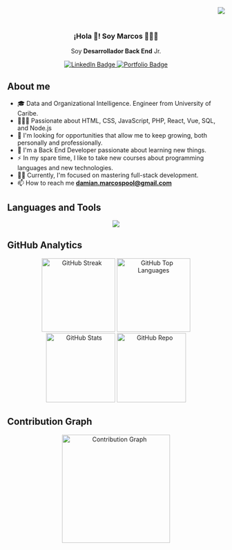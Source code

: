 <div>
	<img align="right" src="https://api.visitorbadge.io/api/visitors?path=marcosd59&countColor=%230099ff" />
	<br />
</div>

<br/>

<div>
<p align="center" width="300">
<!-- 	<img align="center" width="250" src="https://github.com/marcosd59/marcosd59/blob/main/img/Photo.png?raw=true" /> -->
	<h3 align="center">¡Hola 👋! Soy Marcos 👨🏻‍💻</h2>
</p>
	
</div>
<p align="center">Soy <strong>Desarrollador Back End</strong> Jr.</p>
<div id="badges" align="center" text-decoration="none">
  <a href="https://www.linkedin.com/in/marcosd59/" target="_blank" text-decoration="none">
	<img src="https://img.shields.io/badge/LinkedIn-blue?logo=linkedin&logoColor=white&style=for-the-badge" alt="LinkedIn Badge"/>
  </a>
  <a href="https://portfolio-marcospool.netlify.app/" target="_blank" text-decoration="none">
    <img src="https://img.shields.io/badge/Portfolio-FF5722?style=for-the-badge&logo=todoist&logoColor=white" alt="Portfolio Badge"/>
  </a>
</div> 

## About me

- 🎓 Data and Organizational Intelligence. Engineer from University of Caribe.
- 👨🏻‍💻 Passionate about HTML, CSS, JavaScript, PHP, React, Vue, SQL, and Node.js
- 🔭 I'm looking for opportunities that allow me to keep growing, both personally and professionally.
- 🌱 I'm a Back End Developer passionate about learning new things.
- ⚡ In my spare time, I like to take new courses about programming languages and new technologies.
- 👨‍🏫 Currently, I'm focused on mastering full-stack development.
- 📫 How to reach me **damian.marcospool@gmail.com**

## Languages and Tools

<div align="center">
    <img src="https://skillicons.dev/icons?i=html,css,js,ts,cpp,python,php,vuejs,react,nodejs,mongodb,mysql,aws,gcp,git" />
</div>

## GitHub Analytics

<p align="center" padding-bottom: "25px">
  <!-- GitHub Streak -->
  <picture>
    <source srcset="https://github-readme-streak-stats.herokuapp.com/?user=marcosd59&theme=dark&background=000&sideLabels=ffffff&ring=0084FF&fire=0084FF&currStreakLabel=0084FF&sideNums=ffffff&currStreakNum=ffffff&dates=ffffff" media="(prefers-color-scheme: dark)" />
    <source srcset="https://github-readme-streak-stats.herokuapp.com/?user=marcosd59&theme=default&background=fff&sideLabels=000&ring=0084FF&fire=0084ff&currStreakLabel=0084FF&sideNums=000&currStreakNum=000&dates=000" media="(prefers-color-scheme: light), (prefers-color-scheme: no-preference)" />
    <img height = "170em" src="https://github-readme-streak-stats.herokuapp.com/?user=marcosd59&theme=default" alt="GitHub Streak" />
  </picture>

  <!-- GitHub Top Languages -->
  <picture>
    <source srcset="https://github-readme-stats.vercel.app/api/top-langs/?username=marcosd59&layout=compact&title_color=0084ff&text_color=ffffff&bg_color=000&hide=jupyter%20notebook,c%2B%2B" media="(prefers-color-scheme: dark)" />
    <source srcset="https://github-readme-stats.vercel.app/api/top-langs/?username=marcosd59&layout=compact&title_color=0084ff&text_color=000&bg_color=fff&hide=jupyter%20notebook,c%2B%2B" media="(prefers-color-scheme: light), (prefers-color-scheme: no-preference)" />
    <img height = "170em"  src="https://github-readme-stats.vercel.app/api/top-langs/?username=marcosd59&layout=compact&theme=default" alt="GitHub Top Languages" />
  </picture>

  <!-- GitHub Stats -->
  <picture>
    <source srcset="https://github-readme-stats.vercel.app/api?username=marcosd59&show_icons=true&title_color=0084ff&text_color=ffffff&bg_color=000&icon_color=0084ff" media="(prefers-color-scheme: dark)" />
    <source srcset="https://github-readme-stats.vercel.app/api?username=marcosd59&show_icons=true&title_color=0084ff&text_color=000&bg_color=fff&icon_color=0084ff" media="(prefers-color-scheme: light), (prefers-color-scheme: no-preference)" />
    <img height = "160em"  src="https://github-readme-stats.vercel.app/api?username=marcosd59&show_icons=true&theme=default" alt="GitHub Stats" />
  </picture>

  <!-- GitHub Repo -->
  <picture>
    <source srcset="https://github-readme-stats.vercel.app/api/pin/?username=marcosd59&repo=quick-cyber-store&title_color=0084ff&text_color=ffffff&bg_color=000&icon_color=fff" media="(prefers-color-scheme: dark)" />
    <source srcset="https://github-readme-stats.vercel.app/api/pin/?username=marcosd59&repo=quick-cyber-store&title_color=0084ff&text_color=000&bg_color=fff&icon_color=0084ff" media="(prefers-color-scheme: light), (prefers-color-scheme: no-preference)" />
    <img height = "160em" src="https://github-readme-stats.vercel.app/api/pin/?username=marcosd59&repo=quick-cyber-store&theme=default" alt="GitHub Repo" />
  </picture>
</p>

## Contribution Graph

<p align="center" padding-bottom: "20px">
  <!-- Contribution Graph -->
  <picture>
    <source srcset="https://github-readme-activity-graph.vercel.app/graph?username=marcosd59&title_color=0084ff&text_color=ffffff&bg_color=000&line=0084ff&point=fff&color=fff&area=true&area_color=0098ff" media="(prefers-color-scheme: dark)" />
    <source srcset="https://github-readme-activity-graph.vercel.app/graph?username=marcosd59&title_color=0084ff&text_color=000&bg_color=fff&line=0084ff&point=0060ff&color=000&area=true&area_color=0088ff" media="(prefers-color-scheme: light), (prefers-color-scheme: no-preference)" />
    <img height = "250em" src="https://github-readme-activity-graph.vercel.app/graph?username=marcosd59&theme=default" alt="Contribution Graph" />
  </picture>
</p>

